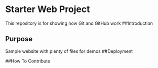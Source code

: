 # Starter Web Project

This repository is for showing how Git and GitHub work
##Introduction

## Purpose
Sample website with plenty of files for demos
##Deployment 

##How To Contribute